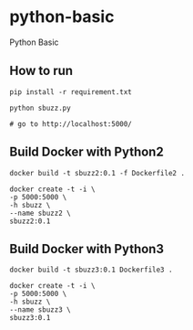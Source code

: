 
# python-basic
Python Basic

## How to run

```
pip install -r requirement.txt

python sbuzz.py

# go to http://localhost:5000/
```

## Build Docker with Python2
```
docker build -t sbuzz2:0.1 -f Dockerfile2 .

docker create -t -i \
-p 5000:5000 \
-h sbuzz \
--name sbuzz2 \
sbuzz2:0.1
```


## Build Docker with Python3
```
docker build -t sbuzz3:0.1 Dockerfile3 .

docker create -t -i \
-p 5000:5000 \
-h sbuzz \
--name sbuzz3 \
sbuzz3:0.1
```
